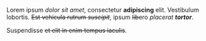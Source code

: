 
Lorem ipsum *dolor sit amet*, consectetur **adipiscing** elit.
Vestibulum lobortis. ~~Est vehicula rutrum *suscipit*~~, ipsum ~~lib~~ero *placerat **tortor***.

Suspendisse ~~et elit in enim tempus iaculis~~.
